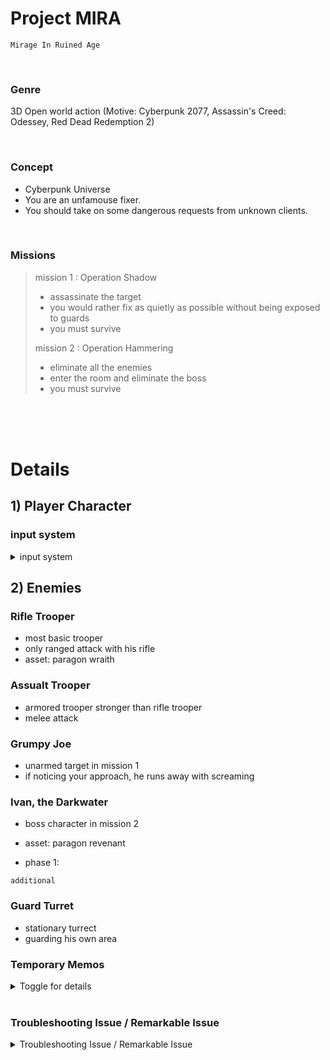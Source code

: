 # Project MIRA

`Mirage In Ruined Age`

<br>

### Genre

3D Open world action
(Motive: Cyberpunk 2077, Assassin's Creed: Odessey, Red Dead Redemption 2)

<br>

### Concept

- Cyberpunk Universe
- You are an unfamouse fixer.
- You should take on some dangerous requests from unknown clients.

<br>

### Missions

> mission 1 : Operation Shadow
> 
> - assassinate the target
> - you would rather fix as quietly as possible without being exposed to guards
> - you must survive
> 
> 
> mission 2 : Operation Hammering
> 
> - eliminate all the enemies
> - enter the room and eliminate the boss
> - you must survive

<br><br><br>

# Details

## 1) Player Character

### input system



<details>
    <summary> input system </summary>
    <div markdown="1">
    mouse left btn : basic attack
    mouse right btn : forward view lock on
    WASD : baisc movement
    space bar : jump
    'R' key : dodge by quick backward moving
    'F' key : interact
    'V' key : assassinate target / execute victim
    'G' key : skill DASH attack
    </div>
</details>




## 2) Enemies

### Rifle Trooper

- most basic trooper
- only ranged attack with his rifle
- asset: paragon wraith

### Assualt Trooper

- armored trooper stronger than rifle trooper
- melee attack

### Grumpy Joe

- unarmed target in mission 1
- if noticing your approach, he runs away with screaming

### Ivan, the Darkwater

- boss character in mission 2
- asset: paragon revenant

- phase 1: 


`additional`

### Guard Turret

- stationary turrect
- guarding his own area




### Temporary Memos

<details>
    <summary> Toggle for details </summary>
    <div markdown="1">

    #### 주요 시스템 구현 과제

    1) 플레이어 상호작용

    - 기본 움직임
    - 스킬의 사용
    - 회피
    - 

    2) AI 패턴

    - 일반 적 캐릭터의 AI 패턴 로직
    순찰, 감지 시 추적
    - 미션1 타겟의 AI 패턴 로직
    Idle, 플레이어 발견 시 도망 등
    - 미션2 보스의 보스 패턴
    페이즈 1, 페이즈 2

    3) UI

    - 게임 시작 화면
    - 인게임 내 HUD
    - 메뉴
    - 스킬/강화 화면


    4) 타격감의 구현

    - 추후 많이 고민할 부분

    5) 시네마틱

    - 보스방 입장시,

    - 보스 페이즈 전환시

    - 보스 처치 시


    + 벽 타기 추가하기

    # player character skill system

    1: dash     : Melee_Fail
    2: 범위 공격 : 3개 정도의 검기 날리기 : 캐스팅 애니메이션 Attack_Melee_C_Dash


    보스 패턴
    - 사라졌다가 뒤에 나타나기
    - 분신술


    채택해볼만한 환경 후보군
    - Modular Scifi Season 2 Starter Bundle
    - Unfinished Building
    - Modular Military Operation Urban Training Environment - Arabian Pack
    - Big Star Station [LUMEN]

    </div>
</details>

<br>

### Troubleshooting Issue / Remarkable Issue

<details>
    <summary> Troubleshooting Issue / Remarkable Issue </summary>
    <div markdown="1">

    1. Main Error : Trooper AI Behavior Tree

    - Even though either BT service or decorator condition satisfied, "Move To" basic task did NOT work.

    => possible causes or solutions
    1) NavMesh Issue
    2) AIController does not include PathFollowingComponent

    

    </div>
</details>